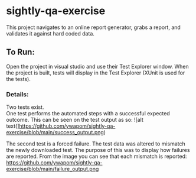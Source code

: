 # sightly-qa-exercise

This project navigates to an online report generator, grabs a report, and validates it against hard coded data.

## To Run:
Open the project in visual studio and use their Test Explorer window.
When the project is built, tests will display in the Test Explorer (XUnit is used for the tests).

### Details:
Two tests exist.  
One test performs the automated steps with a successful expected outcome.  This can be seen on the test output as so:
![alt text(]https://github.com/ywapom/sightly-qa-exercise/blob/main/success_output.png)

The second test is a forced failure.  The test data was altered to mismatch the newly downloaded test.
The purpose of this was to display how failures are reported.  From the image you can see that each mismatch is reported:
https://github.com/ywapom/sightly-qa-exercise/blob/main/failure_output.png
